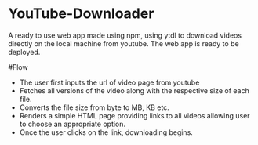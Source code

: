 # YouTube-Downloader
A ready to use web app made using npm, using ytdl to download videos directly on the local machine from youtube. The web app is ready to be deployed.

#Flow
* The user first inputs the url of video page from youtube 
* Fetches all versions of the video along with the respective size of each file.
* Converts the file size from byte to MB, KB etc.
* Renders a simple HTML page providing links to all videos allowing user to choose an appropriate option.
* Once the user clicks on the link, downloading begins.
